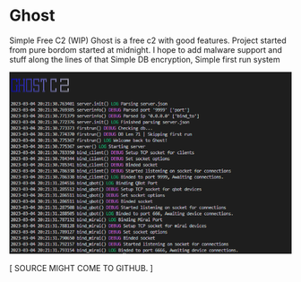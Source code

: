 # Ghost
Simple Free C2 (WIP) 
Ghost is a free c2 with good features. Project started from pure bordom started at midnight.
I hope to add malware support and stuff along the lines of that
Simple DB encryption, Simple first run system

![First Look](https://raw.githubusercontent.com/N0B0DY7198/Ghost/main/indev_new.PNG)

[     SOURCE MIGHT COME TO GITHUB.    ]
